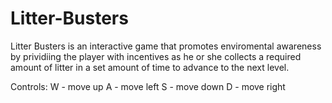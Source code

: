 # Litter-Busters

Litter Busters is an interactive game that promotes enviromental awareness by prividiing the player with incentives as he or she collects a required amount of litter in a set amount of time to advance to the next level.

Controls:
W - move up
A - move left
S - move down
D - move right
